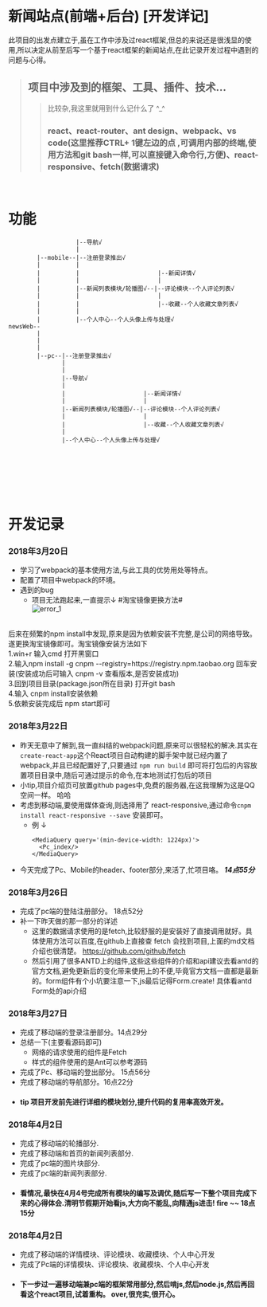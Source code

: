 # 新闻站点(前端+后台) [开发详记]
 
此项目的出发点建立于,虽在工作中涉及过react框架,但总的来说还是很浅显的使用,所以决定从前至后写一个基于react框架的新闻站点,在此记录开发过程中遇到的问题与心得。<br/>
> ## 项目中涉及到的框架、工具、插件、技术...
>> 比较杂,我这里就用到什么记什么了  ^_^
>> ### react、react-router、ant design、webpack、vs code(这里推荐CTRL+ 1键左边的点 ,可调用内部的终端,使用方法和git bash一样,可以直接键入命令行,方便)、react-responsive、fetch(数据请求)
<br/>

# 功能
```
                   |--导航√
                   |
        |--mobile--|--注册登录推出√
        |          |
        |          |                      |--新闻详情√
        |          |                      |
        |          |--新闻列表模块/轮播图√--|--评论模块--个人评论列表√
        |          |                      |
        |          |                      |--收藏--个人收藏文章列表√
        |          |
        |          |--个人中心--个人头像上传与处理√
newsWeb--                    
        |       
        |       
        |       
        |--pc--|--注册登录推出√      
               |
               |
               |--导航√
               |
               |                      |--新闻详情√
               |                      |
               |--新闻列表模块/轮播图√--|--评论模块--个人评论列表√
               |                      |
               |                      |--收藏--个人收藏文章列表√
               |
               |--个人中心--个人头像上传与处理√






```
<br/>

# 开发记录
### 2018年3月20日
- 学习了webpack的基本使用方法,与此工具的优势用处等特点。
- 配置了项目中webpack的环境。
- 遇到的bug
  - 项目无法跑起来,一直提示↓ #淘宝镜像更换方法#
<br/>![error_1](https://i.ooxx.ooo/2018/03/20/6f7b90bd2f277449d3dec43ba4521f45.png)
<br/>
  后来在频繁的npm install中发现,原来是因为依赖安装不完整,是公司的网络导致。遂更换淘宝镜像即可。淘宝镜像安装方法如下
<br/>
  1.win+r 输入cmd 打开黑窗口
<br/>
  2.输入npm install -g cnpm --registry=https://registry.npm.taobao.org 回车安装(安装成功后可输入 cnpm -v 查看版本,是否安装成功)
<br/>
  3.回到项目目录(package.json所在目录) 打开git bash
<br/>
  4.输入 cnpm install安装依赖
<br/>
  5.依赖安装完成后 npm start即可

### 2018年3月22日
- 昨天无意中了解到,我一直纠结的webpack问题,原来可以很轻松的解决.其实在`create-react-app`这个React项目自动构建的脚手架中就已经内置了webpack,并且已经配置好了,只要通过 `npm run build` 即可将打包后的内容放置项目目录中,随后可通过提示的命令,在本地测试打包后的项目
- 小tip,项目介绍页可放置github pages中,免费的服务器,在这我理解为这是QQ空间一样。 哈哈
- 考虑到移动端,要使用媒体查询,则选择用了 react-responsive,通过命令`cnpm install react-responsive --save` 安装即可。
  - 例 ↓
    ```
    <MediaQuery query='(min-device-width: 1224px)'>
      <Pc_index/>
    </MediaQuery>
    ```
- 今天完成了Pc、Mobile的header、footer部分,来活了,忙项目咯。 ***14点55分***

### 2018年3月26日
- 完成了pc端的登陆注册部分。    18点52分
- 补一下昨天做的那一部分的详述
  -  这里的数据请求使用的是fetch,比较舒服的是安装好了直接调用就好。具体使用方法可以百度,在github上直接查 fetch 会找到项目,上面的md文档介绍也很清楚。  https://github.com/github/fetch
  -   然后引用了很多ANTD上的组件,这些这些组件的介绍和api建议去看antd的官方文档,避免更新后的变化带来使用上的不便,毕竟官方文档一直都是最新的。form组件有个小坑要注意一下,js最后记得Form.create!  具体看antd Form处的api介绍

### 2018年3月27日
-  完成了移动端的登录注册部分。14点29分
-  总结一下(主要看源码即可)
   -  网络的请求使用的组件是Fetch
   -  样式的组件使用的是Ant可以参考源码 
- 完成了Pc、移动端的登出部分。 15点56分
- 完成了移动端的导航部分。16点22分 
- #### tip 项目开发前先进行详细的模块划分,提升代码的复用率高效开发。

### 2018年4月2日
-  完成了移动端的轮播部分.
-  完成了移动端和首页的新闻列表部分.
-  完成了pc端的图片块部分.
-  完成了pc端的新闻列表部分.
-  #### 看情况,最快在4月4号完成所有模块的编写及调优,随后写一下整个项目完成下来的心得体会.清明节假期开始看js,大方向不能乱,向精通js进击! fire ~~ 18点15分

### 2018年4月2日
-  完成了移动端的详情模块、评论模块、收藏模块、个人中心开发
-  完成了Pc端的详情模块、评论模块、收藏模块、个人中心开发
-  #### 下一步过一遍移动端兼pc端的框架常用部分,然后啃js,然后node.js,然后再回看这个react项目,试着重构。    over,很充实,很开心。
